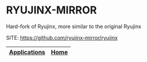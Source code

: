 # RYUJINX-MIRROR

 Hard-fork of Ryujinx, more similar to the original Ryujinx

 SITE: https://github.com/ryujinx-mirror/ryujinx

 | [Applications](https://portable-linux-apps.github.io/apps.html) | [Home](https://portable-linux-apps.github.io)
 | --- | --- |
